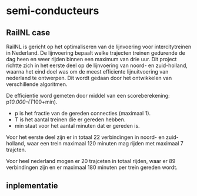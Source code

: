 # semi-conducteurs
## RailNL case
RailNL is gericht op het optimaliseren van de lijnvoering voor intercitytreinen in Nederland. De lijnvoering bepaalt welke trajecten treinen gedurende de dag heen en weer rijden binnen een maximum van drie uur. Dit project richtte zich in het eerste deel op de lijnvoering van noord- en zuid-holland, waarna het eind doel was om de meest efficiente lijnuitvoering van nederland te ontwerpen.
Dit wordt gedaan door het ontwikkelen van verschillende algoritmen. 

De efficientie word gemeten door middel van een scoreberekening: p*10.000-(T*100+min). 
* p is het fractie van de gereden connecties (maximaal 1).
* T is het aantal treinen die er gereden hebben.
* min staat voor het aantal minuten dat er gereden is. 

Voor het eerste deel zijn er in totaal 22 verbindingen in noord- en zuid-holland, waar een trein maximaal 120 minuten mag rijden met maximaal 7 trajcten.

Voor heel nederland mogen er 20 trajceten in totaal rijden, waar er 89 verbindingen zijn en er maximaal 180 minuten per trein gereden wordt. 

## inplementatie


